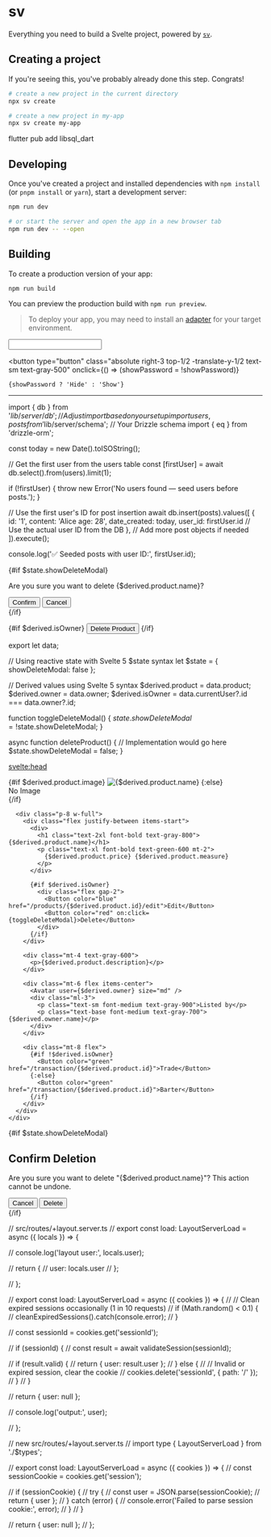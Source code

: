 # sv

Everything you need to build a Svelte project, powered by [`sv`](https://github.com/sveltejs/cli).

## Creating a project

If you're seeing this, you've probably already done this step. Congrats!

```bash
# create a new project in the current directory
npx sv create

# create a new project in my-app
npx sv create my-app
```


flutter pub add libsql_dart



## Developing

Once you've created a project and installed dependencies with `npm install` (or `pnpm install` or `yarn`), start a development server:

```bash
npm run dev

# or start the server and open the app in a new browser tab
npm run dev -- --open
```

## Building

To create a production version of your app:

```bash
npm run build
```

You can preview the production build with `npm run preview`.

> To deploy your app, you may need to install an [adapter](https://svelte.dev/docs/kit/adapters) for your target environment.



<script>
  let password = '';
  let showPassword = false;
  let errors = { password: '' }; // Replace with your actual error state
</script>

<div class="relative">
  <Input 
    type={showPassword ? 'text' : 'password'}
    name="password"
    label="Password"
    bind:value={password}
    error={errors.password}
    required
  />

  <!-- Toggle visibility button -->
  <button
    type="button"
    class="absolute right-3 top-1/2 -translate-y-1/2 text-sm text-gray-500"
    onclick={() => (showPassword = !showPassword)}
  >
    {showPassword ? 'Hide' : 'Show'}
  </button>
</div>



---

import { db } from '$lib/server/db'; // Adjust import based on your setup
import { users, posts } from '$lib/server/schema'; // Your Drizzle schema
import { eq } from 'drizzle-orm';

const today = new Date().toISOString();

// Get the first user from the users table
const [firstUser] = await db.select().from(users).limit(1);

if (!firstUser) {
  throw new Error('No users found — seed users before posts.');
}

// Use the first user's ID for post insertion
await db.insert(posts).values([
  {
    id: '1',
    content: 'Alice age: 28',
    date_created: today,
    user_id: firstUser.id // Use the actual user ID from the DB
  },
  // Add more post objects if needed
]).execute();

console.log('✅ Seeded posts with user ID:', firstUser.id);





<!-- 
<header class="fixed bottom-6 right-6 z-50">
  <MenuButton menuIcon="1.png" menuHref="/menu" />
</header> -->

<!-- <div class="flex min-h-screen w-full flex-col bg-gray-100">
  <div class="fixed bottom-4 left-4 z-10">
    {#if $page.url.pathname !== '/login' && $page.url.pathname !== '/register'}
      <div class="relative">
        <a href={menuHref} class="group flex h-12 w-12 items-center justify-center rounded-full bg-white shadow-lg transition hover:scale-110 active:scale-95 duration-200">
          <img src={menuIcon} alt="Menu Icon" class="h-6 w-6" />
        </a>

        {#if showBubble}
          <div
            in:fly={{ y: 8, duration: 300 }}
            out:fade={{ duration: 200 }}
            class="absolute -top-12 left-1/2 -translate-x-1/2 rounded-xl bg-black px-3 py-1 text-sm text-white shadow-md"
          >
            Tap here for menu
            <div class="absolute bottom-[-6px] left-1/2 -translate-x-1/2 w-2 h-2 rotate-45 bg-black"></div>
          </div>
        {/if}
      </div>
    {/if}
  </div>

  <div class="flex flex-col sm:gap-4 sm:py-2 sm:pl-14">
    <main>
      {@render children()}
    </main>
  </div>
</div>
 -->



 
<!-- src/routes/products/[id]/+page.svelte -->
<script>
  import { page } from '$app/stores';
  // import Button from '$lib/components/Button.svelte';
  // import Avatar from '$lib/components/Avatar.svelte';

<script>
  import { props, state, derived } from 'svelte';

  // Accept props from the load function
  const { data } = props();

  // Component state
  const $state = state({
    showDeleteModal: false
  });

  // Derived values
  const $derived = derived(() => ({
    product: data.product,
    owner: data.owner,
    isOwner: data.currentUser?.id === data.owner?.id
  }));

  // Toggle modal
  function toggleDeleteModal() {
    $state.showDeleteModal = !$state.showDeleteModal;
  }

  // Delete logic
  async function deleteProduct() {
    // Actual deletion logic goes here
    $state.showDeleteModal = false;
  }
</script>

<!-- Example usage -->
{#if $state.showDeleteModal}
  <div class="modal">
    <p>Are you sure you want to delete {$derived.product.name}?</p>
    <button on:click={deleteProduct}>Confirm</button>
    <button on:click={toggleDeleteModal}>Cancel</button>
  </div>
{/if}

{#if $derived.isOwner}
  <button on:click={toggleDeleteModal}>Delete Product</button>
{/if}



  export let data;
  
  // Using reactive state with Svelte 5 $state syntax
  let $state = {
    showDeleteModal: false
  };
  
  // Derived values using Svelte 5 syntax
  $derived.product = data.product;
  $derived.owner = data.owner;
  $derived.isOwner = data.currentUser?.id === data.owner?.id;
  
  function toggleDeleteModal() {
    $state.showDeleteModal = !$state.showDeleteModal;
  }
  
  async function deleteProduct() {
    // Implementation would go here
    $state.showDeleteModal = false;
  }
</script>

<svelte:head>
  <title>{$derived.product.name} | Barter</title>
</svelte:head>

<div class="max-w-4xl mx-auto p-6">
  <div class="bg-white rounded-lg shadow-lg overflow-hidden">
    <div class="md:flex">
      <div class="md:flex-shrink-0">
        <div class="h-64 w-full md:w-64 bg-gray-200 flex items-center justify-center">
          {#if $derived.product.image}
            <img src={$derived.product.image} alt={$derived.product.name} class="h-full w-full object-cover" />
          {:else}
            <div class="text-gray-400 text-lg">No Image</div>
          {/if}
        </div>
      </div>
      
      <div class="p-8 w-full">
        <div class="flex justify-between items-start">
          <div>
            <h1 class="text-2xl font-bold text-gray-800">{$derived.product.name}</h1>
            <p class="text-xl font-bold text-green-600 mt-2">
              {$derived.product.price} {$derived.product.measure}
            </p>
          </div>
          
          {#if $derived.isOwner}
            <div class="flex gap-2">
              <Button color="blue" href="/products/{$derived.product.id}/edit">Edit</Button>
              <Button color="red" on:click={toggleDeleteModal}>Delete</Button>
            </div>
          {/if}
        </div>
        
        <div class="mt-4 text-gray-600">
          <p>{$derived.product.description}</p>
        </div>
        
        <div class="mt-6 flex items-center">
          <Avatar user={$derived.owner} size="md" />
          <div class="ml-3">
            <p class="text-sm font-medium text-gray-900">Listed by</p>
            <p class="text-base font-medium text-gray-700">{$derived.owner.name}</p>
          </div>
        </div>
        
        <div class="mt-8 flex">
          {#if !$derived.isOwner}
            <Button color="green" href="/transaction/{$derived.product.id}">Trade</Button>
          {:else}
            <Button color="green" href="/transaction/{$derived.product.id}">Barter</Button>
          {/if}
        </div>
      </div>
    </div>
  </div>
</div>

<!-- Delete Confirmation Modal -->
{#if $state.showDeleteModal}
  <div class="fixed inset-0 bg-black bg-opacity-50 flex items-center justify-center z-50">
    <div class="bg-white p-6 rounded-lg shadow-lg max-w-md w-full">
      <h2 class="text-xl font-bold mb-4">Confirm Deletion</h2>
      <p class="mb-6">Are you sure you want to delete "{$derived.product.name}"? This action cannot be undone.</p>
      <div class="flex justify-end gap-4">
        <Button color="gray" on:click={toggleDeleteModal}>Cancel</Button>
        <Button color="red" on:click={deleteProduct}>Delete</Button>
      </div>
    </div>
  </div>
{/if}





// src/routes/+layout.server.ts
// export const load: LayoutServerLoad = async ({ locals }) => {

//   console.log('layout user:', locals.user);
  
//   return {
//     user: locals.user
//   };



// };



// export const load: LayoutServerLoad = async ({ cookies }) => {
//   // Clean expired sessions occasionally (1 in 10 requests)
//   if (Math.random() < 0.1) {
//     cleanExpiredSessions().catch(console.error);
//   }
  
//   const sessionId = cookies.get('sessionId');
  
//   if (sessionId) {
//     const result = await validateSession(sessionId);
    
//     if (result.valid) {
//       return { user: result.user };
//     } else {
//       // Invalid or expired session, clear the cookie
//       cookies.delete('sessionId', { path: '/' });
//     }
//   }
  
//   return { user: null };

//   console.log('output:', user);

// };

// new src/routes/+layout.server.ts
// import type { LayoutServerLoad } from './$types';

// export const load: LayoutServerLoad = async ({ cookies }) => {
//   const sessionCookie = cookies.get('session');
  
//   if (sessionCookie) {
//     try {
//       const user = JSON.parse(sessionCookie);
//       return { user };
//     } catch (error) {
//       console.error('Failed to parse session cookie:', error);
//     }
//   }
  
//   return { user: null };
// };



